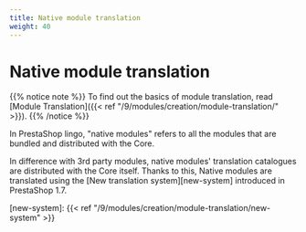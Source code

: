 ```yaml
---
title: Native module translation
weight: 40
---
```


# Native module translation

{{% notice note %}}
To find out the basics of module translation, read [Module Translation]({{< ref "/9/modules/creation/module-translation/" >}}).
{{% /notice %}}

In PrestaShop lingo, "native modules" refers to all the modules that are bundled and distributed with the Core. 

In difference with 3rd party modules, native modules' translation catalogues are distributed with the Core itself. Thanks to this, Native modules are translated using the [New translation system][new-system] introduced in PrestaShop 1.7.

[new-system]: {{< ref "/9/modules/creation/module-translation/new-system" >}}
